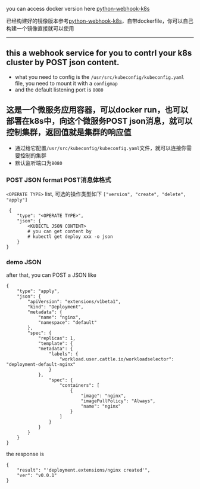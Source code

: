 you can access docker version here [python-webhook-k8s](https://hub.docker.com/r/satomic/python-webhook-k8s/)

已经构建好的镜像版本参考[python-webhook-k8s](https://hub.docker.com/r/satomic/python-webhook-k8s/)，自带dockerfile，你可以自己构建一个镜像直接就可以使用

---

## this a webhook service for you to contrl your k8s cluster by POST json content. 
- what you need to config is the `/usr/src/kubeconfig/kubeconfig.yaml` file, you need to mount it with a `configmap`
- and the default listening port is `8080`

## 这是一个微服务应用容器，可以docker run，也可以部署在k8s中，向这个微服务POST json消息，就可以控制集群，返回值就是集群的响应值
- 通过给它配置`/usr/src/kubeconfig/kubeconfig.yaml`文件，就可以连接你需要控制的集群
- 默认监听端口为`8080`


### POST JSON format POST消息体格式
`<OPERATE TYPE>` list, 可选的操作类型如下
```["version", "create", "delete", "apply"]```
```
 {
    "type": "<OPERATE TYPE>",
    "json": {
        <KUBECTL JSON CONTENT>
        # you can get content by
        # kubectl get deploy xxx -o json
    }
}
```


### demo JSON
after that, you can POST a JSON like
```
{
    "type": "apply",
    "json": {
        "apiVersion": "extensions/v1beta1",
        "kind": "Deployment",
        "metadata": {
            "name": "nginx",
            "namespace": "default"
        },
        "spec": {
            "replicas": 1,
            "template": {
            "metadata": {
                "labels": {
                    "workload.user.cattle.io/workloadselector": "deployment-default-nginx"
                }
            },
                "spec": {
                    "containers": [
                        {
                            "image": "nginx",
                            "imagePullPolicy": "Always",
                            "name": "nginx"
                        }
                    ]
                }
            }
        }
    }
}
```

the response is
```
{
    "result": "'deployment.extensions/nginx created'",
    "ver": "v0.0.1"
}
```
